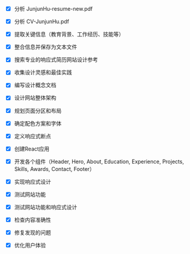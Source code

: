 - [x] 分析 JunjunHu-resume-new.pdf
- [x] 分析 CV-JunjunHu.pdf
- [x] 提取关键信息（教育背景、工作经历、技能等）
- [x] 整合信息并保存为文本文件


- [x] 搜索专业的响应式简历网站设计参考
- [x] 收集设计灵感和最佳实践
- [x] 编写设计概念文档


- [x] 设计网站整体架构
- [x] 规划页面分区和布局
- [x] 确定配色方案和字体
- [x] 定义响应式断点


- [x] 创建React应用
- [x] 开发各个组件（Header, Hero, About, Education, Experience, Projects, Skills, Awards, Contact, Footer）
- [x] 实现响应式设计
- [x] 测试网站功能


- [x] 测试网站功能和响应式设计
- [x] 检查内容准确性
- [x] 修复发现的问题
- [x] 优化用户体验

